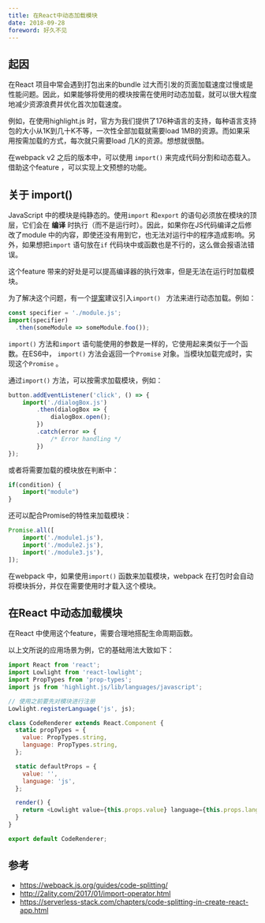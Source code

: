 ```yaml
---
title: 在React中动态加载模块
date: 2018-09-28
foreword: 好久不见
---
```


## 起因

在React 项目中常会遇到打包出来的bundle 过大而引发的页面加载速度过慢或是性能问题。因此，如果能够将使用的模块按需在使用时动态加载，就可以很大程度地减少资源浪费并优化首次加载速度。

例如，在使用highlight.js 时，官方为我们提供了176种语言的支持，每种语言支持包的大小从1K到几十K不等，一次性全部加载就需要load 1MB的资源。而如果采用按需加载的方式，每次就只需要load 几K的资源。想想就很酷。

在webpack v2 之后的版本中，可以使用 `import()` 来完成代码分割和动态载入。借助这个feature ，可以实现上文预想的功能。

## 关于 import()

JavaScript 中的模块是纯静态的。使用`import` 和`export` 的语句必须放在模块的顶层，它们会在 __编译__ 时执行（而不是运行时）。因此，如果你在JS代码编译之后修改了module 中的内容，即使还没有用到它，也无法对运行中的程序造成影响。另外，如果想把`import` 语句放在`if` 代码块中或函数也是不行的，这么做会报语法错误。

这个feature 带来的好处是可以提高编译器的执行效率，但是无法在运行时加载模块。

为了解决这个问题，有一个[提案](https://github.com/tc39/proposal-dynamic-import)建议引入`import() ` 方法来进行动态加载。例如：

```js
const specifier = './module.js';
import(specifier)
  .then(someModule => someModule.foo());
```

`import()` 方法和`import` 语句能使用的参数是一样的，它使用起来类似于一个函数。在ES6中， `import()` 方法会返回一个`Promise` 对象。当模块加载完成时，实现这个`Promise` 。

通过`import()` 方法，可以按需求加载模块，例如：

```js
button.addEventListener('click', () => {
    import('./dialogBox.js')
        .then(dialogBox => {
            dialogBox.open();
        })
        .catch(error => {
            /* Error handling */
        })
});
```

或者将需要加载的模块放在判断中：

```js
if(condition) {
    import("module")
}
```

还可以配合Promise的特性来加载模块：

```js
Promise.all([
    import('./module1.js'),
    import('./module2.js'),
    import('./module3.js'),
]);
```

在webpack 中，如果使用`import()` 函数来加载模块，webpack 在打包时会自动将模块拆分，并仅在需要使用时才载入这个模块。

## 在React 中动态加载模块

在React 中使用这个feature，需要合理地搭配生命周期函数。

以上文所说的应用场景为例，它的基础用法大致如下：

```js
import React from 'react';
import Lowlight from 'react-lowlight';
import PropTypes from 'prop-types';
import js from 'highlight.js/lib/languages/javascript';

// 使用之前要先对模块进行注册
Lowlight.registerLanguage('js', js);

class CodeRenderer extends React.Component {
  static propTypes = {
    value: PropTypes.string,
    language: PropTypes.string,
  };

  static defaultProps = {
    value: '',
    language: 'js',
  };

  render() {
    return <Lowlight value={this.props.value} language={this.props.language} />;
  }
}

export default CodeRenderer;
```


## 参考

- https://webpack.js.org/guides/code-splitting/
- http://2ality.com/2017/01/import-operator.html
- https://serverless-stack.com/chapters/code-splitting-in-create-react-app.html